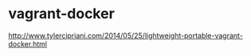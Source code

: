 vagrant-docker
==============

http://www.tylercipriani.com/2014/05/25/lightweight-portable-vagrant-docker.html
